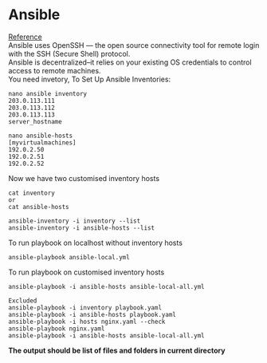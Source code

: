# Ansible
[Reference](https://docs.ansible.com/ansible/latest/index.html)<br/>
Ansible uses OpenSSH — the open source connectivity tool for remote login with the SSH (Secure Shell) protocol.<br/>
Ansible is decentralized–it relies on your existing OS credentials to control access to remote machines.<br>
You need invetory, To Set Up Ansible Inventories:<br/>
```
nano ansible inventory
203.0.113.111
203.0.113.112
203.0.113.113
server_hostname
```
```
nano ansible-hosts
[myvirtualmachines]
192.0.2.50
192.0.2.51
192.0.2.52
```
Now we have two customised inventory hosts
```
cat inventory
or 
cat ansible-hosts
``` 
```
ansible-inventory -i inventory --list
ansible-inventory -i ansible-hosts --list
```
To run playbook on localhost without inventory hosts
```
ansible-playbook ansible-local.yml 
```
To run playbook on customised inventory hosts 
```
ansible-playbook -i ansible-hosts ansible-local-all.yml 
```
```
Excluded
ansible-playbook -i inventory playbook.yaml
ansible-playbook -i ansible-hosts playbook.yaml
ansible-playbook -i hosts nginx.yaml --check 
ansible-playbook nginx.yaml
ansible-playbook -i ansible-hosts ansible-local-all.yml 
```
**The output should be list of files and folders in current directory**


